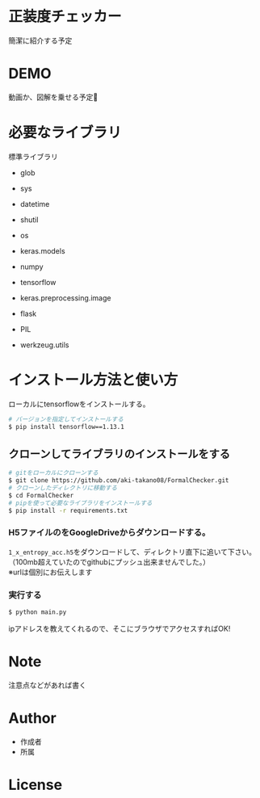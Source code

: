 # 正装度チェッカー
簡潔に紹介する予定

# DEMO

動画か、図解を乗せる予定🙈

# 必要なライブラリ
標準ライブラリ
* glob
* sys
* datetime
* shutil
* os

* keras.models
* numpy
* tensorflow
* keras.preprocessing.image
* flask
* PIL
* werkzeug.utils


# インストール方法と使い方
ローカルにtensorflowをインストールする。

```bash
# バージョンを指定してインストールする
$ pip install tensorflow==1.13.1
```
## クローンしてライブラリのインストールをする

```bash
# gitをローカルにクローンする
$ git clone https://github.com/aki-takano08/FormalChecker.git  
# クローンしたディレクトリに移動する
$ cd FormalChecker  
# pipを使って必要なライブラリをインストールする
$ pip install -r requirements.txt
```
### H5ファイルのをGoogleDriveからダウンロードする。
`1_x_entropy_acc.h5`をダウンロードして、ディレクトリ直下に追いて下さい。   
（100mb超えていたのでgithubにプッシュ出来ませんでした。）  
※urlは個別にお伝えします
###  実行する
```bash
$ python main.py
```
ipアドレスを教えてくれるので、そこにブラウザでアクセスすればOK!
# Note

注意点などがあれば書く

# Author

* 作成者
* 所属

# License
